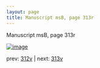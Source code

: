 ```yaml
---
layout: page
title: Manuscript msB, page 313r
---
```


Manuscript msB, page 313r

[![image](http://www.homermultitext.org/iipsrv?OBJ=IIP,1.0&FIF=/project/homer/pyramidal/deepzoom/hmt/vbbifolio/pending/vb_312v_313r.tif&WID=100&CVT=JPEG)](http://www.homermultitext.org/ict2/?urn=urn:cite2:hmt:vbbifolio.pending:vb_312v_313r)

prev:  [312v](../312v) | next:  [313v](../313v)


